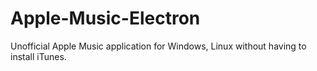 # Apple-Music-Electron
Unofficial Apple Music application for Windows, Linux without having to install iTunes.
